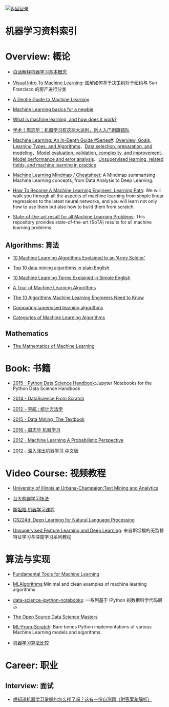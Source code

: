 [![返回目录](https://parg.co/UGo)](https://github.com/wxyyxc1992/Awesome-Links) 
 
 


# 机器学习资料索引

# Overview: 概论

* [白话解释机器学习基本概念](https://zhuanlan.zhihu.com/p/24346657)

* [Visual Intro To Machine Learning](http://www.r2d3.us/visual-intro-to-machine-learning-part-1/): 图解如何基于决策树对于纽约与 San Francisco 的房产进行分类

* [A Gentle Guide to Machine Learning](https://blog.monkeylearn.com/a-gentle-guide-to-machine-learning/)

* [Machine Learning basics for a newbie](https://www.analyticsvidhya.com/blog/2015/06/machine-learning-basics/)

* [What is machine learning, and how does it work?](https://www.youtube.com/watch?v=elojMnjn4kk&list=PL5-da3qGB5ICeMbQuqbbCOQWcS6OYBr5A&index=1)

* [学术丨周志华：机器学习有这两大派别，新人入门别跟错队](https://getpocket.com/a/read/1611824209)

* [Machine Learning: An In-Depth Guide #Series#](http://www.innoarchitech.com/machine-learning-an-in-depth-non-technical-guide/): [Overview, Goals, Learning Types, and Algorithms](http://www.innoarchitech.com/machine-learning-an-in-depth-non-technical-guide/)、[Data selection, preparation, and modeling](http://www.innoarchitech.com/machine-learning-an-in-depth-non-technical-guide-part-2/)、[Model evaluation, validation, complexity, and improvement](http://www.innoarchitech.com/machine-learning-an-in-depth-non-technical-guide-part-3/)、[Model performance and error analysis](http://www.innoarchitech.com/machine-learning-an-in-depth-non-technical-guide-part-4/)、[Unsupervised learning, related fields, and machine learning in practice](http://www.innoarchitech.com/machine-learning-an-in-depth-non-technical-guide-part-5/)

* [Machine Learning Mindmap / Cheatsheet](https://github.com/dformoso/machine-learning-mindmap): A Mindmap summarising Machine Learning concepts, from Data Analysis to Deep Learning.

* [How To Become A Machine Learning Engineer: Learning Path](https://hackernoon.com/learning-path-for-machine-learning-engineer-a7d5dc9de4a4): We will walk you through all the aspects of machine learning from simple linear regressions to the latest neural networks, and you will learn not only how to use them but also how to build them from scratch.

* [State-of-the-art result for all Machine Learning Problems](https://parg.co/UE8): This repository provides state-of-the-art (SoTA) results for all machine learning problems.

## Algorithms: 算法

* [10 Machine Learning Algorithms Explained to an ‘Army Soldier’](https://www.analyticsvidhya.com/blog/2015/12/10-machine-learning-algorithms-explained-army-soldier/)

* [Top 10 data mining algorithms in plain English](https://rayli.net/blog/data/top-10-data-mining-algorithms-in-plain-english/)

* [10 Machine Learning Terms Explained in Simple English](http://blog.aylien.com/10-machine-learning-terms-explained-in-simple/)

* [A Tour of Machine Learning Algorithms](http://machinelearningmastery.com/a-tour-of-machine-learning-algorithms/)

* [The 10 Algorithms Machine Learning Engineers Need to Know](https://gab41.lab41.org/the-10-algorithms-machine-learning-engineers-need-to-know-f4bb63f5b2fa#.ofc7t2965)

* [Comparing supervised learning algorithms](http://www.dataschool.io/comparing-supervised-learning-algorithms/)

* [Categories of Machine Learning Algorithms](https://static.coggle.it/diagram/WHeBqDIrJRk-kDDY)

## Mathematics

* [The Mathematics of Machine Learning](http://www.datasciencecentral.com/profiles/blogs/the-mathematics-of-machine-learning)

# Book: 书籍

* [2015 - Python Data Science Handbook](https://github.com/jakevdp/PythonDataScienceHandbook):Jupyter Notebooks for the Python Data Science Handbook

- [2014 - DataScience From Scratch](https://drive.wps.cn/view/l/5f44c391b0d74b798122ebb4655cad22)

- [2012 - 李航 : 统计方法学](https://drive.wps.cn/view/l/ccfc95e5c9ba42db8cbcbb6507d85d1d)

- [2015 - Data Mining, The Textbook](https://drive.wps.cn/view/l/57c1ef99942b4cb789ed464a189df6c0)

- [2016 - 周志华 机器学习](https://drive.wps.cn/view/l/004e86e89e4347fcb1e10569a35295a3)

- [2012 - Machine Learning A Probabilistic Perspective ](https://drive.wps.cn/view/l/8a5acb26d91f4008b425430eae8565fb)

- [2012 - 深入浅出机器学习 中文版](https://drive.wps.cn/view/l/215ff72bda3f4054b1b7e50fc9a2ee30)

# Video Course: 视频教程

* [University of Illinois at Urbana-Champaign:Text Mining and Analytics](https://zh.coursera.org/learn/text-mining)

* [台大机器学习技法](https://www.youtube.com/playlist?list=PLXVfgk9fNX2IQOYPmqjqWsNUFl2kpk1U2)

* [斯坦福 机器学习课程](https://zh.coursera.org/learn/machine-learning)

- [CS224d: Deep Learning for Natural Language Processing](http://cs224d.stanford.edu/syllabus.html)

- [Unsupervised Feature Learning and Deep Learning](http://ufldl.stanford.edu/wiki/index.php/UFLDL_Tutorial): 来自斯坦福的无监督特征学习与深度学习系列教程

# 算法与实现

* [Fundamental Tools for Machine Learning](https://toolsformachinelearning.blogspot.hk/2017/02/introduction-machine-learning-is.html)

- [MLAlgorithms](https://github.com/rushter/MLAlgorithms):Minimal and clean examples of machine learning algorithms

- [data-science-ipython-notebooks](https://github.com/donnemartin/data-science-ipython-notebooks): 一系列基于 IPython 的数据科学代码展示

* [The Open Source Data Science Masters](https://github.com/datasciencemasters/go)

* [ML-From-Scratch](https://github.com/eriklindernoren/ML-From-Scratch): Bare bones Python implementations of various Machine Learning models and algorithms.

- [机器学习算法比较](http://www.csuldw.com/2016/02/26/2016-02-26-choosing-a-machine-learning-classifier/)

# Career: 职业

## Interview: 面试

* [想知道机器学习掌握的怎么样了吗？这有一份自测题（附答案和解析）](https://yq.aliyun.com/articles/64929)
